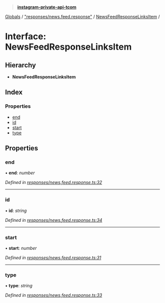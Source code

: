 > **[instagram-private-api-tcom](../README.md)**

[Globals](../README.md) / ["responses/news.feed.response"](../modules/_responses_news_feed_response_.md) / [NewsFeedResponseLinksItem](_responses_news_feed_response_.newsfeedresponselinksitem.md) /

# Interface: NewsFeedResponseLinksItem

## Hierarchy

* **NewsFeedResponseLinksItem**

## Index

### Properties

* [end](_responses_news_feed_response_.newsfeedresponselinksitem.md#end)
* [id](_responses_news_feed_response_.newsfeedresponselinksitem.md#id)
* [start](_responses_news_feed_response_.newsfeedresponselinksitem.md#start)
* [type](_responses_news_feed_response_.newsfeedresponselinksitem.md#type)

## Properties

###  end

• **end**: *number*

*Defined in [responses/news.feed.response.ts:32](https://github.com/cuonglnhust/instagram-private-api-tcom/blob/3e16058/src/responses/news.feed.response.ts#L32)*

___

###  id

• **id**: *string*

*Defined in [responses/news.feed.response.ts:34](https://github.com/cuonglnhust/instagram-private-api-tcom/blob/3e16058/src/responses/news.feed.response.ts#L34)*

___

###  start

• **start**: *number*

*Defined in [responses/news.feed.response.ts:31](https://github.com/cuonglnhust/instagram-private-api-tcom/blob/3e16058/src/responses/news.feed.response.ts#L31)*

___

###  type

• **type**: *string*

*Defined in [responses/news.feed.response.ts:33](https://github.com/cuonglnhust/instagram-private-api-tcom/blob/3e16058/src/responses/news.feed.response.ts#L33)*